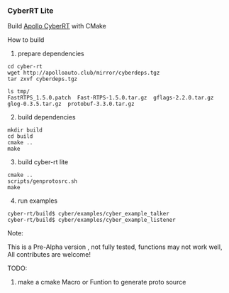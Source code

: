 ###  CyberRT Lite

Build [Apollo CyberRT](https://github.com/ApolloAuto/apollo.git ) with CMake

How to build

1. prepare dependencies

```
cd cyber-rt
wget http://apolloauto.club/mirror/cyberdeps.tgz
tar zxvf cyberdeps.tgz

ls tmp/
FastRTPS_1.5.0.patch  Fast-RTPS-1.5.0.tar.gz  gflags-2.2.0.tar.gz  glog-0.3.5.tar.gz  protobuf-3.3.0.tar.gz
```

2. build dependencies

```
mkdir build
cd build
cmake ..
make
```

3. build cyber-rt lite

```
cmake ..
scripts/genprotosrc.sh 
make

```

4. run examples

```
cyber-rt/build$ cyber/examples/cyber_example_talker
cyber-rt/build$ cyber/examples/cyber_example_listener
```

Note:

This is a Pre-Alpha version , not fully tested, functions may not work well, All contributes are welcome!


TODO:

1. make a cmake Macro or Funtion to generate proto source


